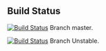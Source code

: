 Build Status
---

[![Build Status](https://travis-ci.com/rodrigopmatias/node-minimal-project.svg?branch=master)](https://travis-ci.com/rodrigopmatias/node-minimal-project) Branch master.

[![Build Status](https://travis-ci.com/rodrigopmatias/node-minimal-project.svg?branch=unstable)](https://travis-ci.com/rodrigopmatias/node-minimal-project) Branch Unstable.
